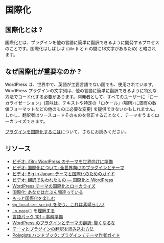 <!-- 
# Internationalization
 -->
# 国際化

<!-- 
## What is Internationalization?
 -->
## 国際化とは ?

<!-- 
Internationalization is the process of developing a plugin so it can easily be translated into other languages. Internationalization is often abbreviated as `i18n` (because there are 18 letters between the letters i and n).
 -->
国際化とは、プラグインを他の言語に簡単に翻訳できるように開発するプロセスのことです。国際化はしばしば `i18n` (i と n の間に18文字があるため) と略されます。

<!-- 
## Why is Internationalization Important?
 -->
## なぜ国際化が重要なのか ?

<!-- 
WordPress is used all over the world, in countries where English is not the main language. The strings in the WordPress plugins need to be coded in a special way so that can be easily translated into other languages. As a developer, you may not be able to provide _localizations_ (meaning, changes required to the text and other things like number formats specific to a given _locale_ (location)) for all your users; however, a translator can successfully localize the theme without needing to modify the source code itself.
 -->
WordPress は、世界中で、英語が主要言語でない国でも、使用されています。WordPress プラグインの文字列は、他の言語に簡単に翻訳できるように特別な方法でコード化する必要があります。開発者として、すべてのユーザーに「ローカライゼーション」(意味は、テキストや特定の「ロケール」(場所) に固有の数値フォーマットなどの他のものに必要な変更) を提供できないかもしれません。しかし、翻訳者はソースコードそのものを修正することなく、テーマをうまくローカライズできます。

<!-- 
Read further on [How to Internationalize your Plugin](https://developer.wordpress.org/plugins/internationalization/how-to-internationalize-your-plugin/).
 -->
[プラグインを国際化するには](https://developer.wordpress.org/plugins/internationalization/how-to-internationalize-your-plugin/)について、さらにお読みください。

<!-- 
## Resources
 -->
## リソース

<!-- 
- [Video: i18n: Preparing Your WordPress Theme for the World](https://www.youtube.com/watch?v=fJfqgrzjEis)
- [Video: On Internationalization: Plugins and themes for the whole world](https://wordpress.tv/2014/02/26/samuel-otto-wood-on-internationalization-plugins-and-themes-for-the-whole-world/)
- [Video: Big in Japan: A Guide for Themes and Internationalization](https://wordpress.tv/2013/08/03/shannon-smith-big-in-japan-a-guide-for-themes-and-internationalization/)
- [Video: Lost in Translation—i18n and WordPress](https://wordpress.tv/2009/11/14/ze-fontainhas-i18n-nyc09/)
- [Internationalizing And Localizing Your WordPress Theme](https://www.smashingmagazine.com/2011/12/internationalizing-localizing-wordpress-theme/)
- [Internationalization: You're probably doing it wrong](http://ottopress.com/2012/internationalization-youre-probably-doing-it-wrong/)
- [More Internationalization Fun](http://ottopress.com/2012/more-internationalization-fun/)
- [Use `wp_localize_script`, It Is Awesome](https://pippinsplugins.com/use-wp_localize_script-it-is-awesome/)
- [Understanding](https://konstantin.blog/2013/_n_noop/) [`_n_noop()`](https://developer.wordpress.org/reference/functions/_n_noop/)
- [Language Packs 101 – Prepwork](http://ottopress.com/2013/language-packs-101-prepwork/)
- [Translating WordPress Plugins and Themes: Don't Get Clever](https://markjaquith.wordpress.com/2011/10/06/translating-wordpress-plugins-and-themes-dont-get-clever/)
- [How to load theme and plugin translations](https://ulrich.pogson.ch/load-theme-plugin-translations)
- [Polyglots Handbook: Plugin/Theme Authors Guide](https://make.wordpress.org/polyglots/handbook/plugin-theme-authors-guide/)
 -->
- [ビデオ: i18n: WordPress のテーマを世界向けに準備](https://www.youtube.com/watch?v=fJfqgrzjEis)
- [ビデオ: 国際化について: 全世界向けのプラグインとテーマ](https://wordpress.tv/2014/02/26/samuel-otto-wood-on-internationalization-plugins-and-themes-for-the-whole-world/)
- [ビデオ: Big in Japan: テーマと国際化のためのガイド](https://wordpress.tv/2013/08/03/shannon-smith-big-in-japan-a-guide-for-themes-and-internationalization/)
- [ビデオ: 翻訳で失われたもの — 国際化と WordPress](https://wordpress.tv/2009/11/14/ze-fontainhas-i18n-nyc09/)
- [WordPress テーマの国際化とローカライズ](https://www.smashingmagazine.com/2011/12/internationalizing-localizing-wordpress-theme/)
- [国際化: あなたはたぶん間違っている](http://ottopress.com/2012/internationalization-youre-probably-doing-it-wrong/)
- [もっと国際化を楽しむ](http://ottopress.com/2012/more-internationalization-fun/)
- [`wp_localize_script` を使う、これは素晴らしい](https://pippinsplugins.com/use-wp_localize_script-it-is-awesome/)
- [`_n_noop()`](https://developer.wordpress.org/reference/functions/_n_noop/) を[理解する](https://konstantin.blog/2013/_n_noop/) 
- [言語パック 101 – 事前準備](http://ottopress.com/2013/language-packs-101-prepwork/)
- [WordPress のプラグインとテーマの翻訳: 賢くなるな](https://markjaquith.wordpress.com/2011/10/06/translating-wordpress-plugins-and-themes-dont-get-clever/)
- [テーマとプラグインの翻訳を読み込む方法](https://ulrich.pogson.ch/load-theme-plugin-translations)
- [Polyglots ハンドブック: プラグイン / テーマ作者ガイド](https://make.wordpress.org/polyglots/handbook/plugin-theme-authors-guide/)
